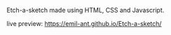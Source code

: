 Etch-a-sketch made using HTML, CSS and Javascript.

live preview: https://emil-ant.github.io/Etch-a-sketch/
